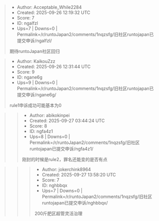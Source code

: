 > - Author: Acceptable_While2284
> - Created: 2025-09-26 12:19:32 UTC
> - Score: 7
> - ID: ngalfzl
> - Ups=7 | Downs=0 | Permalink=/r/runtoJapan2/comments/1nqzsfg/旧社区runtojapan已提交申诉/ngalfzl/
>
> 期待runtoJapan社区回归

> - Author: KaikouZzz
> - Created: 2025-09-26 12:31:44 UTC
> - Score: 9
> - ID: ngane6g
> - Ups=9 | Downs=0 | Permalink=/r/runtoJapan2/comments/1nqzsfg/旧社区runtojapan已提交申诉/ngane6g/
>
> rule1申诉成功可能基本为0

>> - Author: abikokinpei
>> - Created: 2025-09-27 03:44:24 UTC
>> - Score: 8
>> - ID: ngfa4z1
>> - Ups=8 | Downs=0 | Permalink=/r/runtoJapan2/comments/1nqzsfg/旧社区runtojapan已提交申诉/ngfa4z1/
>>
>> 刚封的时候是rule2，罪名还能变的是否有点

>>> - Author: jokerchink8964
>>> - Created: 2025-09-27 13:58:20 UTC
>>> - Score: 7
>>> - ID: nghbbqx
>>> - Ups=7 | Downs=0 | Permalink=/r/runtoJapan2/comments/1nqzsfg/旧社区runtojapan已提交申诉/nghbbqx/
>>>
>>> 200斤肥区超管灵活治理
